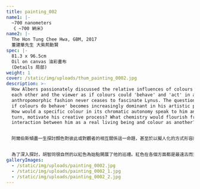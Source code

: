 ```yaml
---
title: painting_002
name1: |-
  ~700 nanometers
  《 ~700 納米》
name2: |-
  The Hon Tung Chee Hwa, GBM, 2017
  董建華先生 大紫荊勳賢
spec: |-
  81.3 x 96.5cm
  Oil on canvas 油彩畫布
  (Details 局部)
weight: 1
cover: /static/img/uploads/thum_painting_0002.jpg
description: >-
  How Albers passionately discussed the relative influences of colours towards
  each other and the viewer as if colours could 'behave' and 'act' in an
  anthropomorphic fashion never ceases to fascinate Lynus. The question of 'what
  if colours do behave' becomes increasingly dominant in his artistic practice.
  How would a specific colour in its chromatic autonomy speak to him and, in
  turn, motivate his creative process? What chemistry would flourish from this
  interaction between him as a real living being and colour as another?


  阿爾伯斯傾盡一生探討顏色對彼此或對觀者的相互關係這一命題，甚至於以擬人化的方式形容顏色如何帶自我意識地「表現」與「行動」，這份熱情讓胡智同感到深深著迷。在阿爾伯斯的色彩論潛移默化下，顏色在胡智同的藝術創作中漸漸佔據主導性地位。「若顏色確實有自主性呢？」胡智同想：「個別顏色會如何與作為創作者的我交流，從而激發我的繪畫過程？而作為真正生物的我與色彩這另一活體之間，又會擦出甚麼樣的火花呢？」


  為了深入探討，胡智同很自然的以紅色為始點開展了他的巡禮。紅色在各個方面都是最遠古而重要的三原色之一。它是人類可見光譜中波長最長的顏色，是嬰兒繼黑白後能辨識的第一種顏色，是史前洞穴壁畫中最早廣泛使用的顏色，也是最能與人的血肉相聯的顏色。總而言之，紅色堪稱生命和始源的一種視覺體現。
galleryImages:
  - /static/img/uploads/painting_0002.jpg
  - /static/img/uploads/painting_0002_1.jpg
  - /static/img/uploads/painting_0002_2.jpg
---
```

